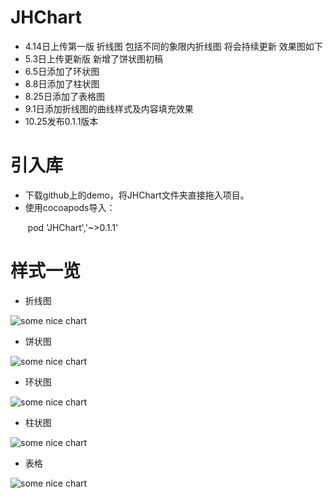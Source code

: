 # JHChart
- 4.14日上传第一版  折线图 包括不同的象限内折线图 将会持续更新 效果图如下
- 5.3日上传更新版  新增了饼状图初稿
- 6.5日添加了环状图
- 8.8日添加了柱状图
- 8.25日添加了表格图
- 9.1日添加折线图的曲线样式及内容填充效果
- 10.25发布0.1.1版本

# 引入库
- 下载github上的demo，将JHChart文件夹直接拖入项目。
- 使用cocoapods导入：
    
        pod 'JHChart','~>0.1.1'
# 样式一览
- 折线图

![some nice chart](https://raw.githubusercontent.com/China131/JHChart/master/JHChartDemo/GIFResource/lines.png) 


- 饼状图

![some nice chart](https://raw.githubusercontent.com/China131/JHChart/master/JHChartDemo/GIFResource/pie1.png) 

- 环状图

![some nice chart](https://raw.githubusercontent.com/China131/JHChart/master/JHChartDemo/GIFResource/huan1.png) 

- 柱状图

![some nice chart](https://raw.githubusercontent.com/China131/JHChart/master/JHChartDemo/GIFResource/zhu1.png) 

- 表格

![some nice chart](https://raw.githubusercontent.com/China131/JHChart/master/JHChartDemo/GIFResource/table1.png) 
